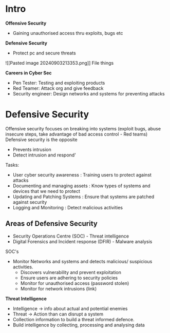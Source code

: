 # Intro

**Offensive Security**
- Gaining unauthorised access thru exploits, bugs etc

**Defensive Security**
- Protect pc and secure threats

![[Pasted image 20240903213353.png]]
File things

**Careers in Cyber Sec**
- Pen Tester: Testing and exploiting products
- Red Teamer: Attack org and give feedback
- Security engineer: Design networks and systems for preventing attacks

# Defensive Security 

Offensive security focuses on breaking into systems (exploit bugs, abuse insecure steps, take advantage of bad access control - Red teams)
Defensive security is the opposite
- Prevents intrusion
- Detect intrusion and respond'

Tasks:
- User cyber security awareness : Training users to protect against attacks
- Documenting and managing assets : Know types of systems and devices that we need to protect
- Updating and Patching Systems : Ensure that systems are patched against security
- Logging and Monitoring : Detect malicious activities

## Areas of Defensive Security 
- Security Operations Centre (SOC) - Threat intelligence 
- Digital Forensics and Incident response (DFIR) - Malware analysis

SOC's
- Monitor Networks and systems and detects malicious/ suspicious activities.
	- Discovers vulnerability and prevent exploitation 
	- Ensure users are adhering to security policies 
	- Monitor for unauthorised access (password stolen)
	- Monitor for network intrusions (link)

**Threat Intelligence**
- Intelligence -> info about actual and potential enemies
- Threat -> Action than can disrupt a system
- Collection information to build a threat informed defence.
- Build intelligence by collecting, processing and analysing data